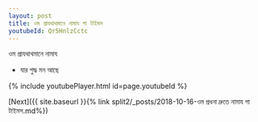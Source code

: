 ```yaml
---
layout: post
title: ওম প্রাযথাথমানে নামায গা টাইমস
youtubeId: Qr5HnlzCctc
---
```

 
 
 ওম প্রাযথাথমানে নামায  
 
 -  যার শুদ্ধ মন আছে 
 
  
 
  
 
 
 
 
 
 


{% include youtubePlayer.html id=page.youtubeId %}
 
[Next]({{ site.baseurl }}{% link  split2/_posts/2018-10-16-ওম প্রধনা দ্রুতে নামায গা টাইমস.md%})
 
